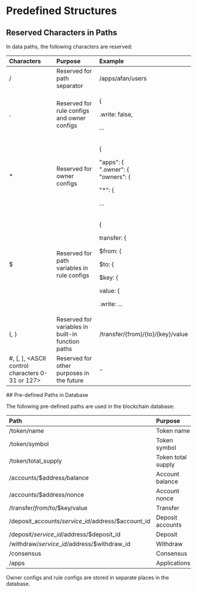 # Predefined Structures

## Reserved Characters in Paths

In data paths, the following characters are reserved:

<table>
  <thead>
    <tr>
      <th style="text-align:left">Characters</th>
      <th style="text-align:left">Purpose</th>
      <th style="text-align:left">Example</th>
    </tr>
  </thead>
  <tbody>
    <tr>
      <td style="text-align:left">/</td>
      <td style="text-align:left">Reserved for path separator</td>
      <td style="text-align:left">/apps/afan/users</td>
    </tr>
    <tr>
      <td style="text-align:left">.</td>
      <td style="text-align:left">Reserved for rule configs and owner configs</td>
      <td style="text-align:left">
        <p>{</p>
        <p>.write: false,</p>
        <p>...</p>
      </td>
    </tr>
    <tr>
      <td style="text-align:left">*</td>
      <td style="text-align:left">Reserved for owner configs</td>
      <td style="text-align:left">
        <p>{</p>
        <p>&quot;apps&quot;: {
          <br />&quot;.owner&quot;: {
          <br />&quot;owners&quot;: {</p>
        <p>&quot;*&quot;: {</p>
        <p>...</p>
      </td>
    </tr>
    <tr>
      <td style="text-align:left">$</td>
      <td style="text-align:left">Reserved for path variables in rule configs</td>
      <td style="text-align:left">
        <p>{</p>
        <p>transfer: {</p>
        <p>$from: {</p>
        <p>$to: {</p>
        <p>$key: {</p>
        <p>value: {</p>
        <p>.write: ...</p>
      </td>
    </tr>
    <tr>
      <td style="text-align:left">{, }</td>
      <td style="text-align:left">Reserved for variables in built-in function paths</td>
      <td style="text-align:left">/transfer/{from}/{to}/{key}/value</td>
    </tr>
    <tr>
      <td style="text-align:left">#, [, ], &lt;ASCII control characters 0-31 or 127&gt;</td>
      <td style="text-align:left">Reserved for other purposes in the future</td>
      <td style="text-align:left">-</td>
    </tr>
  </tbody>
</table>## Pre-defined Paths in Database

The following pre-defined paths are used in the blockchain database:

| Path | Purpose |
| :--- | :--- |
| /token/name | Token name |
| /token/symbol | Token symbol |
| /token/total\_supply | Token total supply |
| /accounts/$address/balance | Account balance |
| /accounts/$address/nonce | Account nonce |
| /transfer/$from/$to/$key/value | Transfer  |
| /deposit\_accounts/$service\_id/$address/$account\_id | Deposit accounts |
| /deposit/$service\_id/$address/$deposit\_id | Deposit |
| /withdraw/$service\_id/$address/$withdraw\_id | Withdraw |
| /consensus | Consensus |
| /apps | Applications |

Owner configs and rule configs are stored in separate places in the database.

